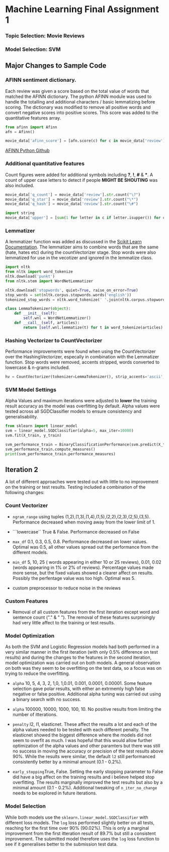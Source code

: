 # Machine Learning Final Assignment 1 

### Topic Selection: Movie Reviews

### Model Selection: SVM

## Major Changes to Sample Code

### AFINN sentiment dictionary.
Each review was given a score based on the total value of words that matched the AFINN dictionary. The python AFINN module was used to handle the totalling and additional characters / basic lemmatizing before scoring. The dictionary was modified to remove all positive words and convert negative scores into positive scores. This score was added to the quantitative features array.

```python
from afinn import Afinn
afn = Afinn()

movie_data['afinn_score'] = [afn.score(c) for c in movie_data['review']]
```
[AFINN Python Github](https://github.com/fnielsen/afinn)

### Additional quantitative features
Count figures were added for additional symbols including **?**, **!**, **#** & **\***. A count of upper case letters to detect if people **MIGHT BE SHOUTING** was also included.

```python
movie_data['q_count'] = movie_data['review'].str.count("\?")
movie_data['q_star'] = movie_data['review'].str.count("\*")
movie_data['q_hash'] = movie_data['review'].str.count("\#")

import string
movie_data['upper'] = [sum(1 for letter in c if letter.isupper()) for c in movie_data['review']]
```
### Lemmatizer
A lemmatizer function was added as discussed in the [Scikit Learn Documentation](https://scikit-learn.org/stable/modules/feature_extraction.html#customizing-the-vectorizer-classes).
The lemmatizer aims to combine words that are the same (hate, hates etc) during the countVectorizer stage. Stop words were also lemmatized for use in the vecotizer and ignored in the lemmatize class.

```python
import nltk
from nltk import word_tokenize 
nltk.download('punkt')
from nltk.stem import WordNetLemmatizer 

nltk.download('stopwords', quiet=True, raise_on_error=True)
stop_words = set(nltk.corpus.stopwords.words('english'))
tokenized_stop_words = nltk.word_tokenize(' '.join(nltk.corpus.stopwords.words('english')))

class LemmaTokenizer(object):
    def __init__(self):
        self.wnl = WordNetLemmatizer()
    def __call__(self, articles):
        return [self.wnl.lemmatize(t) for t in word_tokenize(articles) if t not in stop_words]
```

### Hashing Vectorizer to CountVectorizer
Performance improvements were found when using the CountVectorizer over the HashingVectorizer, especally in combination with the Lemmatizer function.
Stop words were removed, accents stripped, words converted to lowercase & n-grams included. 

```python
hv = CountVectorizer(tokenizer=LemmaTokenizer(), strip_accents='ascii', ngram_range=(1,2), lowercase=True, max_df = 0.5, min_df = 10, stop_words=tokenized_stop_words)
```

### SVM Model Settings
Alpha Values and maximum iterations were adjusted to **lower** the training result accuracy as the model was overfitting by default. Alpha values were tested across all SGDClassifier models to ensure consistency and generalisability. 

```python
from sklearn import linear_model
svm = linear_model.SGDClassifier(alpha=5, max_iter=10000)
svm.fit(X_train, y_train)

svm_performance_train = BinaryClassificationPerformance(svm.predict(X_train), y_train, 'svm_train')
svm_performance_train.compute_measures()
print(svm_performance_train.performance_measures)
```

## Iteration 2
A lot of different approaches were tested out with little to no improvement on the training or test results. 
Testing included a combination of the following changes:
### Count Vectorizer
- ```ngram_range``` using tuples (1,2),(1,3),(1,4),(1,5),(2,2),(2,3),(2,5),(3,5). 
Performance decreased when moving away from the lower limit of 1.  

- ```lowercase`` True & False. 
Performance decreased on False  

- ```max_df``` 0.1, 0.3, 0.5, 0.8. Performance decreased on lower values. 
Optimal was 0.5, all other values spread out the performance from the different models.  

- ```min_df``` 5, 10, 25 ( words appearing in either 10 or 25 reviews), 0.01, 0.02 (words appearing in 1% or 2% of reviews). 
Percentage values made more sense, but the fixed values showed a clearer affect on results. Possibly the perfentage value was too high. Optimal was 5.  

- custom preprocessor to reduce noise in the reviews

### Custom Features
- Removal of all custom features from the first iteration except word and sentence count ("." & " ").
The removal of these features surprisingly had very little affect to the training or test results.

### Model Optimization
As both the SVM and Logistic Regression models had both performed in a very similar manner in the first iteration (with only 0.5% difference on test results) and during the changes to the features in the second iteration, model optimization was carried out on both models. A general observation on both was they seem to be overfitting on the test data, so a focus was on trying to reduce the overfitting.

- ```alpha``` 10, 5, 4, 3, 2, 1,0, 1,0.01, 0.001, 0.0001, 0.00001.
Some feature selection gave polar results, with either an extrmemly high false negative or false positive. Additional alpha tuning was carried out using a binary search with no success.  

- ```alpha``` 100000, 10000, 1000, 100, 10.
No positive results from limiting the number of itterations.  

- ```penalty``` l2, l1, elasticnet.
These affect the results a lot and each of the alpha values needed to be tested with each different penalty. The elasticnet showed the biggest difference where the models did not seem to overfit as much. I was hopeful that this would allow further optimization of the alpha values and other paramters but there was still no success in moving the accuracy or precision of the test results above 90%. While the results were similar, the default ```l2``` still performanced consistently better by a minimal amount (0.1 - 0.2%).

- ```early_stopping```True, False.
Setting the early stopping parameter to False did have a big affect on the training results and i believe helped stop overfitting. The results marginally improved the test results but also by a minimal amount (0.1 - 0.2%). Additional tweaking of ```n_iter_no_change``` needs to be explored in future iterations.

### Model Selection
While both models use the ```sklearn.linear_model.SGDClassifier``` with different loss models. The ```log``` loss performed slightly better on all tests, reaching for the first time over 90% (90.02%). This is only a marginal improvement from the first itteration result of 89.7% but still a consistent improvement. The submitted model therefore uses the ```log``` loss function to see if it generalises better to the submission test data.




